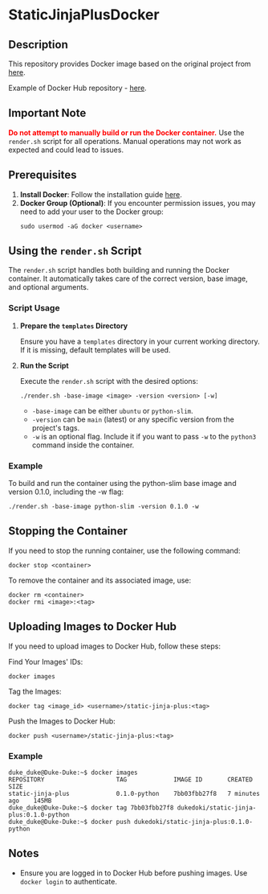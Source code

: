 # StaticJinjaPlusDocker

## Description

This repository provides Docker image based on the original project from [here](https://github.com/MrDave/StaticJinjaPlus).

Example of Docker Hub repository - [here](https://hub.docker.com/repository/docker/dukedoki/static-jinja-plus/general).

## Important Note

**<span style="color: red;">Do not attempt to manually build or run the Docker container.</span>** Use the `render.sh` script for all operations. Manual operations may not work as expected and could lead to issues.

## Prerequisites

1. **Install Docker**: Follow the installation guide [here](https://docs.docker.com/engine/install/).
2. **Docker Group (Optional)**: If you encounter permission issues, you may need to add your user to the Docker group:
    ```shell
    sudo usermod -aG docker <username>
    ```

## Using the `render.sh` Script

The `render.sh` script handles both building and running the Docker container. It automatically takes care of the correct version, base image, and optional arguments.

### Script Usage

1. **Prepare the `templates` Directory**

   Ensure you have a `templates` directory in your current working directory. If it is missing, default templates will be used.

2. **Run the Script**

   Execute the `render.sh` script with the desired options:

   ```shell
   ./render.sh -base-image <image> -version <version> [-w]
   ```
   - `-base-image` can be either `ubuntu` or `python-slim`.
   - `-version` can be `main` (latest) or any specific version from the project's tags.
   - `-w` is an optional flag. Include it if you want to pass `-w` to the `python3` command inside the container.

### Example

To build and run the container using the python-slim base image and version 0.1.0, including the -w flag:

```shell
./render.sh -base-image python-slim -version 0.1.0 -w
```

## Stopping the Container

If you need to stop the running container, use the following command:

```shell
docker stop <container>
```

To remove the container and its associated image, use:

```shell
docker rm <container>
docker rmi <image>:<tag>
```


## Uploading Images to Docker Hub

If you need to upload images to Docker Hub, follow these steps:

Find Your Images' IDs:

```shell
docker images
```

Tag the Images:

```shell
docker tag <image_id> <username>/static-jinja-plus:<tag>
```

Push the Images to Docker Hub:

```shell
docker push <username>/static-jinja-plus:<tag>
```

### Example

```shell
duke_duke@Duke-Duke:~$ docker images
REPOSITORY                    TAG             IMAGE ID       CREATED          SIZE
static-jinja-plus             0.1.0-python    7bb03fbb27f8   7 minutes ago    145MB
duke_duke@Duke-Duke:~$ docker tag 7bb03fbb27f8 dukedoki/static-jinja-plus:0.1.0-python
duke_duke@Duke-Duke:~$ docker push dukedoki/static-jinja-plus:0.1.0-python
```

## Notes

- Ensure you are logged in to Docker Hub before pushing images. Use `docker login` to authenticate.